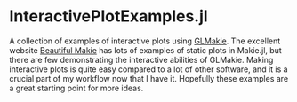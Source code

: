 # InteractivePlotExamples.jl

A collection of examples of interactive plots using [GLMakie](https://docs.makie.org).
The excellent website [Beautiful Makie](https://beautiful.makie.org/) has lots of examples of static plots in Makie.jl, but there are few demonstrating the interactive abilities of GLMakie. Making interactive plots is quite easy compared to a lot of other software, and it is a crucial part of my workflow now that I have it. Hopefully these examples are a great starting point for more ideas.